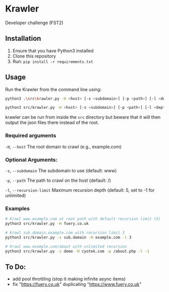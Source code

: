 # Krawler
Developer challenge (FST2)

## Installation
1. Ensure that you have Python3 installed
2. Clone this repository
3. Run: `pip install -r requirements.txt` 


## Usage

Run the Krawler from the command line using:

```bash
python3 .\src\krawler.py -H <host> [-s <subdomain>] [-p <path>] [-l <depth>]  # windows

python3 src/krawler.py -H <host> [-s <subdomain>] [-p <path>] [-l <depth>]  # linux / mac
```

krawler can be run from inside the `src` directory but beware that it will then output the json files there instead of the root. 

### Required arguments
`-H`, `--host`
The root domain to crawl (e.g., example.com)

### Optional Arguments:
`-s`, `--subdomain`
The subdomain to use (default: www)

`-p`, `--path`
The path to crawl on the host (default: /)

`-l`, `--recursion-limit`
Maximum recursion depth (default: 5, set to -1 for unlimited)

### Examples
```bash
# Krawl www.example.com at root path with default recursion limit (5)
python3 src/krawler.py -H fuery.co.uk

# Krawl sub.domain.example.com with recursion limit 3
python3 src/krawler.py -s sub.domain -H example.com -l 3

# Krawl www.example.com/about with unlimited recursion
python3 src/krawler.py -s demo -H cyotek.com -p /about.php -l -1
```


## To Do:
- add pool throttling (stop it making infinite async items)
- fix "https://fuery.co.uk" duplicating "https://www.fuery.co.uk"
